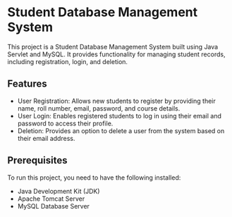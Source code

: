 # Student Database Management System

This project is a Student Database Management System built using Java Servlet and MySQL. It provides functionality for managing student records, including registration, login, and deletion.

## Features

- User Registration: Allows new students to register by providing their name, roll number, email, password, and course details.
- User Login: Enables registered students to log in using their email and password to access their profile.
- Deletion: Provides an option to delete a user from the system based on their email address.

## Prerequisites

To run this project, you need to have the following installed:

- Java Development Kit (JDK)
- Apache Tomcat Server
- MySQL Database Server

